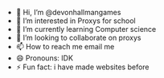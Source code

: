 - 👋 Hi, I’m @devonhallmangames
- 👀 I’m interested in Proxys for school
- 🌱 I’m currently learning Computer science
- 💞️ I’m looking to collaborate on proxys
- 📫 How to reach me email me
- 😄 Pronouns: IDK
- ⚡ Fun fact: i have made websites before

<!---
devonhallmangames/devonhallmangames is a ✨ special ✨ repository because its `README.md` (this file) appears on your GitHub profile.
You can click the Preview link to take a look at your changes.
--->

